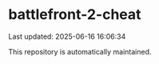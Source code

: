 # battlefront-2-cheat

Last updated: 2025-06-16 16:06:34

This repository is automatically maintained.
